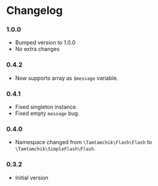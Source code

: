 # Changelog

### 1.0.0

* Bumped version to 1.0.0
* No extra changes

### 0.4.2

* Now supports array as `$message` variable.

### 0.4.1

* Fixed singleton instance.
* Fixed empty `message` bug.

### 0.4.0

* Namespace changed from `\Tamtamchik\Flash\Flash` to `\Tamtamchik\SimpleFlash\Flash`.

### 0.3.2

* Initial version
